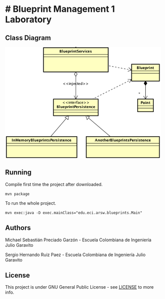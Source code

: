 
# # Blueprint Management 1 Laboratory

## Class Diagram
![Class Diagram](https://github.com/Sergyo97/Lab5_ARSW_BlueprintManagement/blob/master/img/ClassDiagram1.png)

## Running

Compile first time the project after downloaded.

    mvn package
    
To run the whole project.

    mvn exec:java -D exec.mainClass="edu.eci.arsw.blueprints.Main"
    

## Authors
Michael Sebastián Preciado Garzón - Escuela Colombiana de Ingeniería Julio Garavito

Sergio Hernando Ruiz Paez - Escuela Colombiana de Ingeniería Julio Garavito

## License
This project is under GNU General Public License - see  [LICENSE](https://github.com/Sergyo97/Lab5_ARSW_BlueprintManagement/blob/master/LICENSE) to more info.